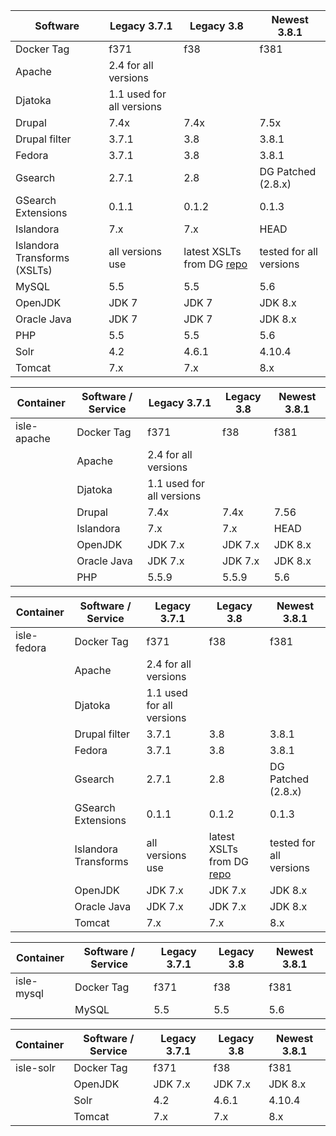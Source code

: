 | Software                    | Legacy 3.7.1  | Legacy 3.8    | Newest 3.8.1
------------                  | ------------  | ------------  | ------------ |
Docker Tag                    | f371          | f38           | f381         
Apache                        | 2.4 for all versions          |||
Djatoka                       | 1.1 used for all versions     |||
Drupal                        | 7.4x          | 7.4x          | 7.5x
Drupal filter                 | 3.7.1         | 3.8           | 3.8.1
Fedora                        | 3.7.1         | 3.8           | 3.8.1
Gsearch                       | 2.7.1         | 2.8           | DG Patched (2.8.x)
GSearch Extensions            | 0.1.1         | 0.1.2         | 0.1.3
Islandora                     | 7.x           | 7.x           | HEAD
Islandora Transforms (XSLTs)  | all versions use | latest XSLTs from DG [repo](https://github.com/discoverygarden/islandora_transforms) | tested for all versions|
MySQL                         | 5.5           | 5.5           | 5.6
OpenJDK                       | JDK 7         | JDK 7         | JDK 8.x
Oracle Java                   | JDK 7         | JDK 7         | JDK 8.x
PHP                           | 5.5           | 5.5           | 5.6  
Solr                          | 4.2           | 4.6.1         | 4.10.4
Tomcat                        | 7.x           | 7.x           | 8.x


|  Container   | Software / Service | Legacy 3.7.1  |  Legacy 3.8   | Newest 3.8.1
------------   | ------------       | ------------- | ------------- | -------------
| isle-apache  | Docker Tag         | f371          | f38           | f381
|              | Apache             | 2.4 for all versions          ||
|              | Djatoka            | 1.1 used for all versions     ||
|              | Drupal             | 7.4x          | 7.4x          | 7.56
|              | Islandora          | 7.x           | 7.x           | HEAD
|              | OpenJDK            | JDK 7.x       | JDK 7.x       | JDK 8.x
|              | Oracle Java        | JDK 7.x       | JDK 7.x       | JDK 8.x
|              | PHP                | 5.5.9         | 5.5.9         | 5.6



| Container    | Software / Service | Legacy 3.7.1   |  Legacy 3.8  | Newest 3.8.1
------------   | ------------       | ------------- | ------------- | -------------
| isle-fedora  | Docker Tag         | f371          | f38           | f381
|              | Apache             | 2.4 for all versions          ||
|              | Djatoka            | 1.1 used for all versions     ||
|              | Drupal filter      | 3.7.1         | 3.8           | 3.8.1
|              | Fedora             | 3.7.1         | 3.8           | 3.8.1
|              | Gsearch            | 2.7.1         | 2.8           | DG Patched (2.8.x)
|              | GSearch Extensions | 0.1.1         | 0.1.2         | 0.1.3
|              | Islandora Transforms | all versions use | latest XSLTs from DG [repo](https://github.com/discoverygarden/islandora_transforms) | tested for all versions|
|              | OpenJDK            | JDK 7.x       | JDK 7.x       | JDK 8.x
|              | Oracle Java        | JDK 7.x       | JDK 7.x       | JDK 8.x
|              | Tomcat             | 7.x           | 7.x           | 8.x


| Container    | Software / Service | Legacy 3.7.1  |  Legacy 3.8   | Newest 3.8.1
------------   | ------------       | ------------- | ------------- | -------------
| isle-mysql   | Docker Tag         | f371          | f38           | f381
|              | MySQL              | 5.5           | 5.5           | 5.6


| Container    | Software / Service | Legacy 3.7.1  |  Legacy 3.8   | Newest 3.8.1
------------   | ------------       | ------------- | ------------- | -------------
| isle-solr    | Docker Tag         | f371          | f38           | f381
|              | OpenJDK            | JDK 7.x       | JDK 7.x       | JDK 8.x
|              | Solr               | 4.2           | 4.6.1         | 4.10.4
|              | Tomcat             | 7.x           | 7.x           | 8.x
